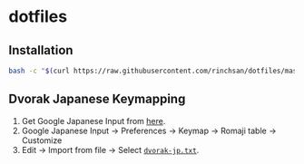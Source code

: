 # dotfiles

## Installation

```bash
bash -c "$(curl https://raw.githubusercontent.com/rinchsan/dotfiles/master/scripts/install.sh)"
```

## Dvorak Japanese Keymapping

1. Get Google Japanese Input from [here](https://www.google.co.jp/ime/).
1. Google Japanese Input -> Preferences -> Keymap -> Romaji table -> Customize
1. Edit -> Import from file -> Select [`dvorak-jp.txt`](dvorak-jp.txt).
